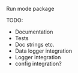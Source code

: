 Run mode package

TODO:

- Documentation
- Tests
- Doc strings etc.
- Data logger integration
- Logger integration 
- config integration?